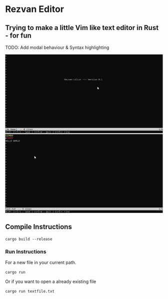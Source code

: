 ﻿# Rezvan Editor

## Trying to make a little Vim like text editor in Rust - for fun

TODO: Add modal behaviour & Syntax highlighting

![screenshot1](imgs/screenshot1.png)
![screenshot2](imgs/screenshot2.png)

## Compile Instructions
```
cargo build --release
```

### Run Instructions
For a new file in your current path.
```
cargo run
```
Or if you want to open a already existing file

```
cargo run textfile.txt
```
